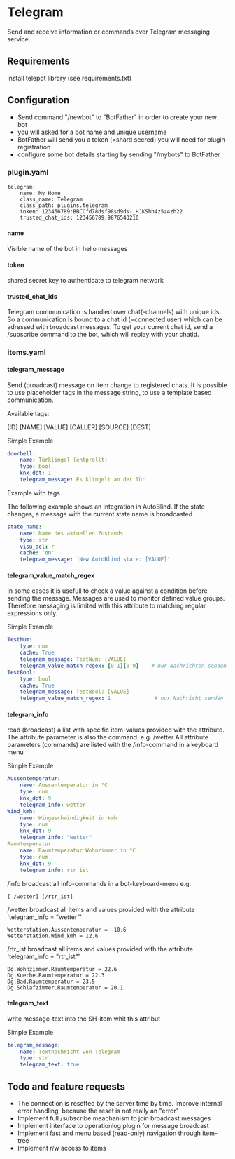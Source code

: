 # Telegram

Send and receive information or commands over Telegram messaging service.  

## Requirements

install telepot library (see requirements.txt)

## Configuration

* Send command "/newbot" to "BotFather" in order to create your new bot
* you will asked for a bot name and unique username 
* BotFather will send you a token (=shard secred) you will need for plugin registration
* configure some bot details starting by sending "/mybots" to BotFather

### plugin.yaml

```
telegram:
    name: My Home
    class_name: Telegram
    class_path: plugins.telegram
    token: 123456789:BBCCfd78dsf98sd9ds-_HJKShh4z5z4zh22
    trusted_chat_ids: 123456789,9876543210
```

#### name

Visible name of the bot in hello messages

#### token

shared secret key to authenticate to telegram network

#### trusted_chat_ids

Telegram communication is handled over chat(-channels) with unique ids. So a communication is bound to a chat id (=connected user) which can be adressed with broadcast messages. To get your current chat id, send a /subscribe command to the bot, which will replay with your chatid.  

### items.yaml

#### telegram_message 

Send (broadcast) message on item change to registered chats. 
It is possible to use placeholder tags in the message string, to use a template based communication.

Available tags:

[ID]
[NAME]
[VALUE]
[CALLER]
[SOURCE]
[DEST]

Simple Example

```yaml
doorbell:
    name: Türklingel (entprellt)
    type: bool
    knx_dpt: 1
    telegram_message: Es klingelt an der Tür
```
	
Example with tags

The following example shows an integration in AutoBlind.
If the state changes, a message with the current state name is broadcasted 

```yaml
state_name:
    name: Name des aktuellen Zustands
    type: str
    visu_acl: r
    cache: 'on'
    telegram_message: 'New AutoBlind state: [VALUE]'
```

#### telegram_value_match_regex

In some cases it is usefull to check a value against a condition before sending the message. Messages are used to monitor defined value groups. Therefore messaging is limited with this attribute to matching regular expressions only.

Simple Example

```yaml
TestNum:
    type: num
    cache: True
    telegram_message: TestNum: [VALUE]
    telegram_value_match_regex: [0-1][0-9]    # nur Nachrichten senden wenn Zahlen von 0 - 19
TestBool:
    type: bool
    cache: True
    telegram_message: TestBool: [VALUE]
    telegram_value_match_regex: 1              # nur Nachricht senden wenn 1 (True)
```

#### telegram_info

read (broadcast) a list with specific item-values provided with the attribute.
The attribute parameter is also the command. 
e.g. /wetter
All attribute parameters (commands) are listed with the /info-command in a keyboard menu

Simple Example

```yaml
Aussentemperatur:
    name: Aussentemperatur in °C
    type: num
    knx_dpt: 9
    telegram_info: wetter
Wind_kmh:
    name: Wingeschwindigkeit in kmh
    type: num
    knx_dpt: 9
    telegram_info: "wetter"
Raumtemperatur
    name: Raumtemperatur Wohnzimmer in °C
    type: num
    knx_dpt: 9
    telegram_info: rtr_ist

```
/info broadcast all info-commands in a bot-keyboard-menu e.g.
    
    [ /wetter] [/rtr_ist]

/wetter broadcast all items and values provided with the attribute 'telegram_info = "wetter"'

    Wetterstation.Aussentemperatur = -10,6
    Wetterstation.Wind_kmh = 12.6

/rtr_ist broadcast all items and values provided with the attribute 'telegram_info = "rtr_ist"'

    Dg.Wohnzimmer.Raumtemperatur = 22.6
    Dg.Kueche.Raumtemperatur = 22.3
    Dg.Bad.Raumtemperatur = 23.5
    Dg.Schlafzimmer.Raumtemperatur = 20.1

#### telegram_text

write message-text into the SH-item whit this attribut

Simple Example

```yaml
telegram_message:
    name: Textnachricht von Telegram
    type: str
    telegram_text: true
```

## Todo and feature requests

* The connection is resetted by the server time by time. Improve internal error handling, because the reset is not really an "error"
* Implement full /subscribe meachanism to join broadcast messages
* Implement interface to operationlog plugin for message broadcast
* Implement fast and menu based (read-only) navigation through item-tree
* Implement r/w access to items

